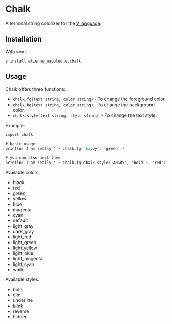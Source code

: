 # Chalk

A terminal string colorizer for the [V language](https://vlang.io).


## Installation

With vpm:
```
v install etienne_napoleone.chalk
```

## Usage

Chalk offers three functions:
- `chalk.fg(text string, color string)` - To change the foreground color.
- `chalk.bg(text string, color string)` - To change the background color.
- `chalk.style(text string, style string)` - To change the text style.

Example:

```v
import chalk

# basic usage
println('I am really ' + chalk.fg('happy', 'green'))

# you can also nest them
println('I am really ' + chalk.fg(chalk.style('ANGRY', 'bold'), 'red'))
```

Available colors:
- black
- red
- green
- yellow
- blue
- magenta
- cyan
- default
- light_gray
- dark_gray
- light_red
- light_green
- light_yellow
- light_blue
- light_magenta
- light_cyan
- white

Available styles:
- bold
- dim
- underline
- blink
- reverse
- hidden
